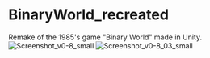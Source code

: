 # BinaryWorld_recreated
Remake of the 1985's game "Binary World" made in Unity.
![Screenshot_v0-8_small](https://user-images.githubusercontent.com/89362316/183541496-7473a90a-6e2d-4f22-967f-41962ad0eaa2.jpg)
![Screenshot_v0-8_03_small](https://user-images.githubusercontent.com/89362316/183541504-5e7f5d25-b1eb-46d8-bf5e-8e26d1420aa1.jpg)
